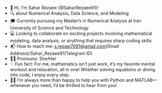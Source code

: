 - 👋 Hi, I’m Sahar Rezaee (@SaharRezaee91)!
- 🔍 about Numerical Analysis, Data Science, and Modeling
- 🎓 Currently pursuing my Master’s in Numerical Analysis at Iran University of Science and Technology
- 💻 Looking to collaborate on exciting projects involving mathematical modeling, data analysis, or anything that requires sharp coding skills
- 📬 How to reach me: s.rezaei7091@gmail.com(Gmail Address)/Sahar_Rezaee91(Telegram ID)
- 👩‍💻 Pronouns: She/Her
- ✨ Fun fact: For me, mathematics isn’t just work, it’s my favorite mental workout and relaxation, all in one! Whether solving equations or diving into code, I enjoy every step.
- 💁‍♀️ I’m always more than happy to help you with Python and MATLAB—whenever you need, I’d be thrilled to hear from you!

